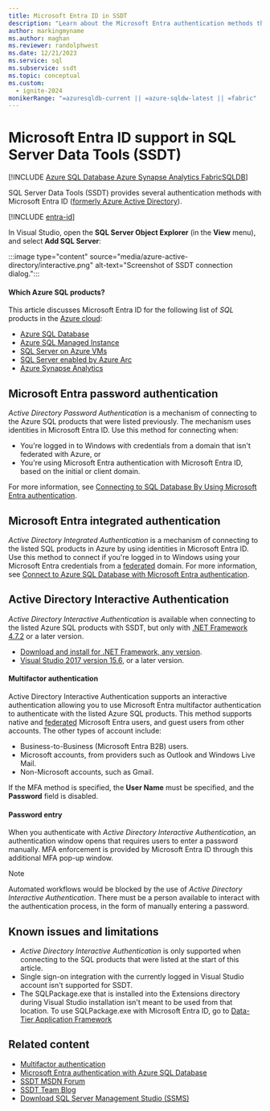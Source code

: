 ```yaml
---
title: Microsoft Entra ID in SSDT
description: "Learn about the Microsoft Entra authentication methods that SQL Server Data Tools (SSDT) provides for Azure SQL Database and Azure Synapse Analytics."
author: markingmyname
ms.author: maghan
ms.reviewer: randolphwest
ms.date: 12/21/2023
ms.service: sql
ms.subservice: ssdt
ms.topic: conceptual
ms.custom:
  - ignite-2024
monikerRange: "=azuresqldb-current || =azure-sqldw-latest || =fabric"
---
```

# Microsoft Entra ID support in SQL Server Data Tools (SSDT)

[!INCLUDE [Azure SQL Database Azure Synapse Analytics FabricSQLDB](../includes/applies-to-version/asdb-asa-fabricsqldb.md)]

SQL Server Data Tools (SSDT) provides several authentication methods with Microsoft Entra ID ([formerly Azure Active Directory](/entra/fundamentals/new-name)).

[!INCLUDE [entra-id](../includes/entra-id-hard-coded.md)]

In Visual Studio, open the **SQL Server Object Explorer** (in the **View** menu), and select **Add SQL Server**:

:::image type="content" source="media/azure-active-directory/interactive.png" alt-text="Screenshot of SSDT connection dialog.":::

#### Which Azure SQL products?

This article discusses Microsoft Entra ID for the following list of *SQL* products in the [Azure cloud](https://azure.microsoft.com/):

- [Azure SQL Database](/azure/azure-sql/database/sql-database-paas-overview)
- [Azure SQL Managed Instance](/azure/azure-sql/managed-instance/sql-managed-instance-paas-overview)
- [SQL Server on Azure VMs](/azure/azure-sql/virtual-machines/windows/sql-server-on-azure-vm-iaas-what-is-overview)
- [SQL Server enabled by Azure Arc](../sql-server/azure-arc/overview.md)
- [Azure Synapse Analytics](/azure/synapse-analytics/overview-what-is)

## Microsoft Entra password authentication

*Active Directory Password Authentication* is a mechanism of connecting to the Azure SQL products that were listed previously. The mechanism uses identities in Microsoft Entra ID. Use this method for connecting when:

- You're logged in to Windows with credentials from a domain that isn't federated with Azure, or
- You're using Microsoft Entra authentication with Microsoft Entra ID, based on the initial or client domain.

For more information, see [Connecting to SQL Database By Using Microsoft Entra authentication](/azure/sql-database/sql-database-aad-authentication).

## Microsoft Entra integrated authentication

*Active Directory Integrated Authentication* is a mechanism of connecting to the listed SQL products in Azure by using identities in Microsoft Entra ID. Use this method to connect if you're logged in to Windows using your Microsoft Entra credentials from a [federated](/entra/identity/hybrid/connect/whatis-fed) domain. For more information, see [Connect to Azure SQL Database with Microsoft Entra authentication](/azure/azure-sql/database/authentication-aad-overview).

## Active Directory Interactive Authentication

*Active Directory Interactive Authentication* is available when connecting to the listed Azure SQL products with SSDT, but only with [.NET Framework 4.7.2](/dotnet/api/?view=netframework-4.7.2&preserve-view=true) or a later version.

- [Download and install for .NET Framework, any version](https://dotnet.microsoft.com/download/dotnet-framework).
- [Visual Studio 2017 version 15.6](/visualstudio/releasenotes/vs2017-relnotes), or a later version.

#### Multifactor authentication

Active Directory Interactive Authentication supports an interactive authentication allowing you to use Microsoft Entra multifactor authentication to authenticate with the listed Azure SQL products. This method supports native and [federated](/entra/identity/hybrid/connect/whatis-fed) Microsoft Entra users, and guest users from other accounts. The other types of account include:

- Business-to-Business (Microsoft Entra B2B) users.
- Microsoft accounts, from providers such as Outlook and Windows Live Mail.
- Non-Microsoft accounts, such as Gmail.

If the MFA method is specified, the **User Name** must be specified, and the **Password** field is disabled.

#### Password entry

When you authenticate with *Active Directory Interactive Authentication*, an authentication window opens that requires users to enter a password manually. MFA enforcement is provided by Microsoft Entra ID through this additional MFA pop-up window.

> [!NOTE]  
> Automated workflows would be blocked by the use of *Active Directory Interactive Authentication*. There must be a person available to interact with the authentication process, in the form of manually entering a password.

## Known issues and limitations

- *Active Directory Interactive Authentication* is only supported when connecting to the SQL products that were listed at the start of this article.
- Single sign-on integration with the currently logged in Visual Studio account isn't supported for SSDT.
- The SQLPackage.exe that is installed into the Extensions directory during Visual Studio installation isn't meant to be used from that location. To use SQLPackage.exe with Microsoft Entra ID, go to [Data-Tier Application Framework](https://www.microsoft.com/download/details.aspx?id=55088)

## Related content

- [Multifactor authentication](/azure/sql-database/sql-database-ssms-mfa-authentication)
- [Microsoft Entra authentication with Azure SQL Database](/azure/azure-sql/database/authentication-aad-configure)
- [SSDT MSDN Forum](https://social.msdn.microsoft.com/Forums/home?forum=ssdt)
- [SSDT Team Blog](/archive/blogs/ssdt/)
- [Download SQL Server Management Studio (SSMS)](../ssms/download-sql-server-management-studio-ssms.md)
